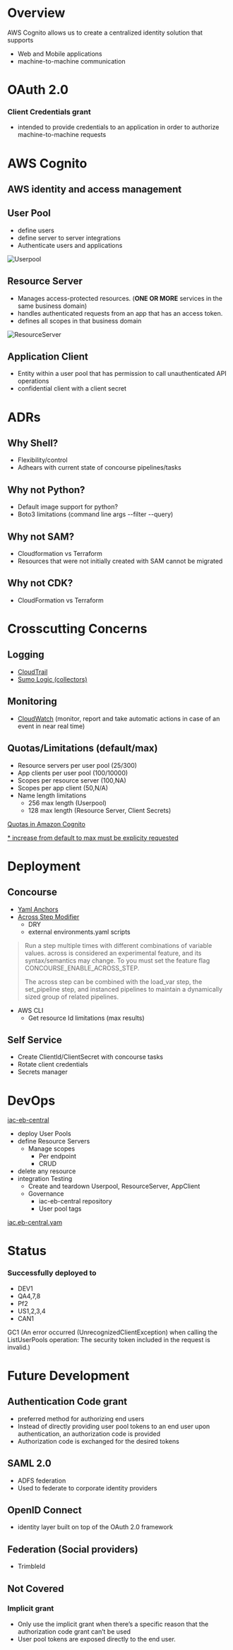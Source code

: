 # Overview

AWS Cognito allows us to create a centralized identity solution that supports
- Web and Mobile applications
- machine-to-machine communication



# OAuth 2.0
### Client Credentials grant 
- intended to provide credentials to an application in order to authorize machine-to-machine requests

# AWS Cognito 
## AWS identity and access management

## User Pool
- define users
- define server to server integrations
- Authenticate users and applications

![Userpool](https://docs.aws.amazon.com/images/cognito/latest/developerguide/images/scenario-authentication-cup.png)

## Resource Server
- Manages access-protected resources. (**ONE OR MORE** services in the same business domain)
- handles authenticated requests from an app that has an access token.
- defines all scopes in that business domain

![ResourceServer](https://docs.aws.amazon.com/images/cognito/latest/developerguide/images/resource-servers.png)

## Application Client
- Entity within a user pool that has permission to call unauthenticated API operations
- confidential client with a client secret


# ADRs
## Why Shell?
- Flexibility/control
- Adhears with current state of concourse pipelines/tasks

## Why not Python?
- Default image support for python?
- Boto3 limitations (command line args --filter --query)

## Why not SAM?
- Cloudformation vs Terraform
- Resources that were not initially created with SAM cannot be migrated 

## Why not CDK?
- CloudFormation vs Terraform

# Crosscutting Concerns
## Logging
- [CloudTrail](https://docs.aws.amazon.com/cognito/latest/developerguide/logging-using-cloudtrail.html)
- [Sumo Logic (collectors)](https://help.sumologic.com/docs/integrations/amazon-aws/cloudtrail/)

## Monitoring
- [CloudWatch](https://docs.aws.amazon.com/cognito/latest/developerguide/monitoring.html) (monitor, report and take automatic actions in case of an event in near real time)

## Quotas/Limitations (default/max)
- Resource servers per user pool (25/300)
- App clients per user pool (100/10000)
- Scopes per resource server (100,NA)
- Scopes per app client (50,N/A)
- Name length limitations
    - 256 max length (Userpool)
    - 128 max length (Resource Server, Client Secrets)

[Quotas in Amazon Cognito](https://docs.aws.amazon.com/cognito/latest/developerguide/limits.html)

[* increase from default to max must be explicity requested](https://console.aws.amazon.com/support/home#/case/create?issueType=service-limit-increase)



# Deployment

## Concourse
- [Yaml Anchors](https://docs.concourse.farm/cookbook/use-yaml-anchor-and-alias)
- [Across Step Modifier](https://concourse-ci.org/across-step.html)
    - DRY
    - external environments.yaml scripts
>Run a step multiple times with different combinations of variable values.
across is considered an experimental feature, and its syntax/semantics may change. To you must set the feature flag CONCOURSE_ENABLE_ACROSS_STEP.
>
>The across step can be combined with the load_var step, the set_pipeline step, and instanced pipelines to maintain a dynamically sized group of related pipelines.

- AWS CLI
    - Get resource Id limitations (max results)

## Self Service
- Create ClientId/ClientSecret with concourse tasks
- Rotate client credentials
- Secrets manager


# DevOps

[iac-eb-central](https://github.com/e-buildernoc/iac-eb-central)
- deploy User Pools
- define Resource Servers
    - Manage scopes
        - Per endpoint 
        - CRUD
- delete any resource
- integration Testing
    - Create and teardown Userpool, ResourceServer, AppClient
    - Governance
        - iac-eb-central repository
        - User pool tags

[iac.eb-central.yam](https://github.com/e-buildernoc/concourse-ci-pipelines/blob/main/pipeline-templates/iac-eb-central.yaml)

# Status
### Successfully deployed to 
  - DEV1
  - QA4,7,8
  - Pf2
  - US1,2,3,4
  - CAN1

GC1 (An error occurred (UnrecognizedClientException) when calling the ListUserPools operation: The security token included in the request is invalid.)



# Future Development

## Authentication Code grant 
- preferred method for authorizing end users
- Instead of directly providing user pool tokens to an end user upon authentication, an authorization code is provided
- Authorization code is exchanged for the desired tokens

## SAML 2.0
- ADFS federation
- Used to federate to corporate identity providers

## OpenID Connect
- identity layer built on top of the OAuth 2.0 framework

## Federation (Social providers)
- TrimbleId

## Not Covered

### Implicit grant 
- Only use the implicit grant when there’s a specific reason that the authorization code grant can’t be used
- User pool tokens are exposed directly to the end user.

